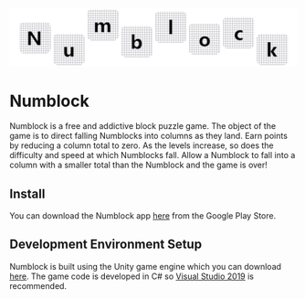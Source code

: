 ![Numblock](https://github.com/philip-carroll/numblock/blob/main/PlayStore/title.png)
# Numblock
Numblock is a free and addictive block puzzle game. The object of the game is to direct falling Numblocks into columns as they land. Earn points by reducing a column total to zero. As the levels increase, so does the difficulty and speed at which Numblocks fall. Allow a Numblock to fall into a column with a smaller total than the Numblock and the game is over!

## Install
You can download the Numblock app [here](https://play.google.com/store/apps/details?id=com.PhilipCarroll.Numblock) from the Google Play Store.

## Development Environment Setup
Numblock is built using the Unity game engine which you can download [here](https://unity3d.com/get-unity/download). The game code is developed in C# so [Visual Studio 2019](https://visualstudio.microsoft.com/vs/community) is recommended.

